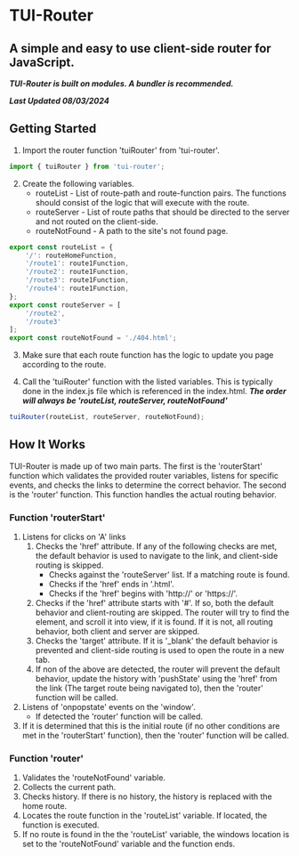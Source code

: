 # TUI-Router
## A simple and easy to use client-side router for JavaScript.
***TUI-Router is built on modules. A bundler is recommended.***

***Last Updated 08/03/2024***


## Getting Started
1. Import the router function 'tuiRouter' from 'tui-router'.

```js
import { tuiRouter } from 'tui-router';
```

2. Create the following variables.
    - routeList - List of route-path and route-function pairs. The functions should consist of the logic that will execute with the route.
    - routeServer - List of route paths that should be directed to the server and not routed on the client-side.
    - routeNotFound - A path to the site's not found page.

```js
export const routeList = {
    '/': routeHomeFunction,
    '/route1': route1Function,
    '/route2': route1Function,
    '/route3': route1Function,
    '/route4': route1Function,
};
export const routeServer = [
    '/route2',
    '/route3'
];
export const routeNotFound = './404.html';
```

3. Make sure that each route function has the logic to update you page according to the route.

4. Call the 'tuiRouter' function with the listed variables. This is typically done in the index.js file which is referenced in the index.html. ***The order will always be 'routeList, routeServer, routeNotFound'***

```js
tuiRouter(routeList, routeServer, routeNotFound);
```

## How It Works
TUI-Router is made up of two main parts. The first is the 'routerStart' function which validates the provided router variables, listens for specific events, and checks the links to determine the correct behavior. The second is the 'router' function. This function handles the actual routing behavior.
### Function 'routerStart'
1. Listens for clicks on 'A' links
    1. Checks the 'href' attribute. If any of the following checks are met, the default behavior is used to navigate to the link, and client-side routing is skipped.
        - Checks against the 'routeServer' list. If a matching route is found.
        - Checks if the 'href' ends in '.html'.
        - Checks if the 'href' begins with 'http://' or 'https://'.
    2. Checks if the 'href' attribute starts with '#'. If so, both the default behavior and client-routing are skipped. The router will try to find the element, and scroll it into view, if it is found. If it is not, all routing behavior, both client and server are skipped.
    3. Checks the 'target' attribute. If it is '_blank' the default behavior is prevented and client-side routing is used to open the route in a new tab.
    4. If non of the above are detected, the router will prevent the default behavior, update the history with 'pushState' using the 'href' from the link (The target route being navigated to), then the 'router' function will be called.
2. Listens of 'onpopstate' events on the 'window'.
    - If detected the 'router' function will be called.
3. If it is determined that this is the initial route (if no other conditions are met in the 'routerStart' function), then the 'router' function will be called.
### Function 'router'
1. Validates the 'routeNotFound' variable.
2. Collects the current path.
3. Checks history. If there is no history, the history is replaced with the home route.
4. Locates the route function in the 'routeList' variable. If located, the function is executed.
5. If no route is found in the the 'routeList' variable, the windows location is set to the 'routeNotFound' variable and the function ends.
